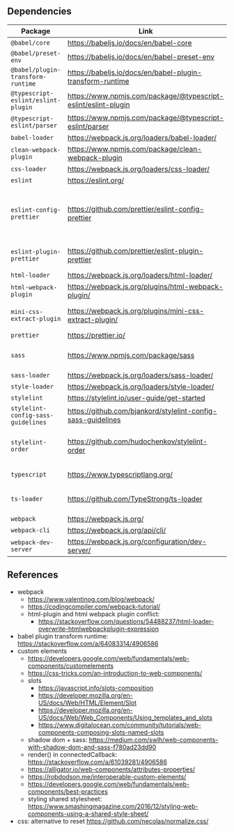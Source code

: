 ## Dependencies

| Package                            | Link                                                           | Purpose                                                                        |
| ---------------------------------- | -------------------------------------------------------------- | ------------------------------------------------------------------------------ |
| `@babel/core`                      | https://babeljs.io/docs/en/babel-core                          |                                                                                |
| `@babel/preset-env`                | https://babeljs.io/docs/en/babel-preset-env                    |                                                                                |
| `@babel/plugin-transform-runtime`  | https://babeljs.io/docs/en/babel-plugin-transform-runtime      |                                                                                |
| `@typescript-eslint/eslint-plugin` | https://www.npmjs.com/package/@typescript-eslint/eslint-plugin |                                                                                |
| `@typescript-eslint/parser`        | https://www.npmjs.com/package/@typescript-eslint/parser        |
| `babel-loader`                     | https://webpack.js.org/loaders/babel-loader/                   |                                                                                |
| `clean-webpack-plugin`             | https://www.npmjs.com/package/clean-webpack-plugin             | To clean the _dist/_ folder                                                    |
| `css-loader`                       | https://webpack.js.org/loaders/css-loader/                     |                                                                                |
| `eslint`                           | https://eslint.org/                                            | Code linting                                                                   |
| `eslint-config-prettier`           | https://github.com/prettier/eslint-config-prettier             | Disable all code formatting rules in ESLint to use only Prettier rules         |
| `eslint-plugin-prettier`           | https://github.com/prettier/eslint-plugin-prettier             | Use Prettier config in ESLint                                                  |
| `html-loader`                      | https://webpack.js.org/loaders/html-loader/                    |                                                                                |
| `html-webpack-plugin`              | https://webpack.js.org/plugins/html-webpack-plugin/            | To load HTML files templates                                                   |
| `mini-css-extract-plugin`          | https://webpack.js.org/plugins/mini-css-extract-plugin/        | To have styles in dedicated CSS files                                          |
| `prettier`                         | https://prettier.io/                                           | Code formatter                                                                 |
| `sass`                             | https://www.npmjs.com/package/sass                             | SASS JavaScript implementation                                                 |
| `sass-loader`                      | https://webpack.js.org/loaders/sass-loader/                    |                                                                                |
| `style-loader`                     | https://webpack.js.org/loaders/style-loader/                   |                                                                                |
| `stylelint`                        | https://stylelint.io/user-guide/get-started                    | Style linting                                                                  |
| `stylelint-config-sass-guidelines` | https://github.com/bjankord/stylelint-config-sass-guidelines   | Linting rules for SASS                                                         |
| `stylelint-order`                  | https://github.com/hudochenkov/stylelint-order                 | Linting rules regarding properties order                                       |
| `typescript`                       | https://www.typescriptlang.org/                                | JavaScript on steroid                                                          |
| `ts-loader`                        | https://github.com/TypeStrong/ts-loader                        | TypeScript webpack loader ([guide](https://webpack.js.org/guides/typescript/)) |
| `webpack`                          | https://webpack.js.org/                                        |                                                                                |
| `webpack-cli`                      | https://webpack.js.org/api/cli/                                |                                                                                |
| `webpack-dev-server`               | https://webpack.js.org/configuration/dev-server/               |                                                                                |

## References

- webpack
  - https://www.valentinog.com/blog/webpack/
  - https://codingcompiler.com/webpack-tutorial/
  - html-plugin and html webpack plugin conflict:
    - https://stackoverflow.com/questions/54488237/html-loader-overwrite-htmlwebpackplugin-expression
- babel plugin transform runtime: https://stackoverflow.com/a/64083314/4906586
- custom elements
  - https://developers.google.com/web/fundamentals/web-components/customelements
  - https://css-tricks.com/an-introduction-to-web-components/
  - slots
    - https://javascript.info/slots-composition
    - https://developer.mozilla.org/en-US/docs/Web/HTML/Element/Slot
    - https://developer.mozilla.org/en-US/docs/Web/Web_Components/Using_templates_and_slots
    - https://www.digitalocean.com/community/tutorials/web-components-composing-slots-named-slots
  - shadow dom + sass: https://medium.com/swlh/web-components-with-shadow-dom-and-sass-f780ad23dd90
  - render() in connectedCallback: https://stackoverflow.com/a/61039281/4906586
  - https://alligator.io/web-components/attributes-properties/
  - https://robdodson.me/interoperable-custom-elements/
  - https://developers.google.com/web/fundamentals/web-components/best-practices
  - styling shared stylesheet: https://www.smashingmagazine.com/2016/12/styling-web-components-using-a-shared-style-sheet/
- css: alternative to reset https://github.com/necolas/normalize.css/

